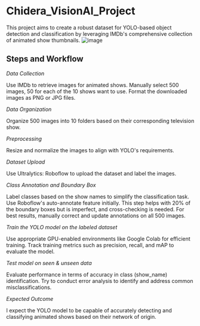 # Chidera_VisionAI_Project

This project aims to create a robust dataset for YOLO-based object detection and classification by leveraging IMDb's comprehensive collection of animated show thumbnails.
![image](https://github.com/user-attachments/assets/a08cc709-edab-4b0e-a179-9c62b4adfe9d)


## Steps and Workflow
*Data Collection*

Use IMDb to retrieve images for animated shows.
Manually select 500 images, 50 for each of the 10 shows want to use.
Format the downloaded images as PNG or JPG files.

*Data Organization*

Organize 500 images into 10 folders based on their corresponding television show.

*Preprocessing*

Resize and normalize the images to align with YOLO's requirements.

*Dataset Upload*

Use Ultralytics: Roboflow to upload the dataset and label the images.

*Class Annotation and Boundary Box*

Label classes based on the show names to simplify the classification task.
Use Roboflow's auto-annotate feature initially. 
This step helps with 20% of the boundary boxes but is imperfect, and cross-checking is needed.
For best results, manually correct and update annotations on all 500 images.

*Train the YOLO model on the labeled dataset*

Use appropriate GPU-enabled environments like Google Colab for efficient training.
Track training metrics such as precision, recall, and mAP to evaluate the model.

*Test model on seen & unseen data*

Evaluate performance in terms of accuracy in class (show_name) identification.
Try to conduct error analysis to identify and address common misclassifications.

*Expected Outcome*

I expect the YOLO model to be capable of accurately detecting and classifying animated shows based on their network of origin.
